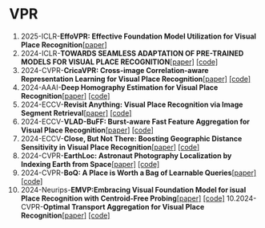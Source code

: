 # VPR
1. 2025-ICLR-**EffoVPR: Effective Foundation Model Utilization for Visual Place Recognition**[[paper]](https://openreview.net/pdf?id=NSpe8QgsCB)
2. 2024-ICLR-**TOWARDS SEAMLESS ADAPTATION OF PRE-TRAINED MODELS FOR VISUAL PLACE RECOGNITION**[[paper]](https://arxiv.org/pdf/2402.14505) [[code]](https://github.com/Lu-Feng/SelaVPR)
2. 2024-CVPR-**CricaVPR: Cross-image Correlation-aware Representation Learning for Visual  Place Recognition**[[paper]](https://arxiv.org/pdf/2402.19231) [[code]](https://github.com/Lu-Feng/CricaVPR)
3. 2024-AAAI-**Deep Homography Estimation for Visual Place Recognition**[[paper]](https://arxiv.org/pdf/2402.16086) [[code]](https://github.com/Lu-Feng/DHE-VPR)
4. 2024-ECCV-**Revisit Anything: Visual Place Recognition via Image Segment Retrieval**[[paper]](https://arxiv.org/pdf/2409.18049) [[code]](https://github.com/AnyLoc/Revisit-Anything)
5. 2024-ECCV-**VLAD-BuFF: Burst-aware Fast Feature Aggregation for Visual Place Recognition**[[paper]](https://arxiv.org/pdf/2409.19293) [[code]](https://github.com/Ahmedest61/VLAD-BuFF)
6. 2024-ECCV-**Close, But Not There: Boosting Geographic Distance Sensitivity in Visual Place Recognition**[[paper]](https://arxiv.org/pdf/2407.02422) [[code]](https://github.com/serizba/cliquemining)
7. 2024-CVPR-**EarthLoc: Astronaut Photography Localization by Indexing Earth from Space**[[paper]](https://openaccess.thecvf.com/content/CVPR2024/papers/Berton_EarthLoc_Astronaut_Photography_Localization_by_Indexing_Earth_from_Space_CVPR_2024_paper.pdf) [[code]](https://github.com/gmberton/EarthLoc)
8. 2024-CVPR-**BoQ: A Place is Worth a Bag of Learnable Queries**[[paper]](https://openaccess.thecvf.com/content/CVPR2024/papers/Ali-bey_BoQ_A_Place_is_Worth_a_Bag_of_Learnable_Queries_CVPR_2024_paper.pdf) [[code]](https://github.com/amaralibey/Bag-of-Queries)
9. 2024-Neurips-**EMVP:Embracing Visual Foundation Model for isual Place Recognition with Centroid-Free Probing**[[paper]](https://openreview.net/pdf?id=V6w7keoTqn) [[code]](https://github.com/vincentqqb/EMVP)
10.2024-CVPR-**Optimal Transport Aggregation for Visual Place Recognition**[[paper]](https://arxiv.org/pdf/2311.15937) [[code]](https://github.com/serizba/salad)
